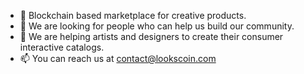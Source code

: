- 👋 Blockchain based marketplace for creative products.
- 👀 We are looking for people who can help us build our community.
- 🌱 We are helping artists and designers to create their consumer interactive catalogs.
- 📫 You can reach us at contact@lookscoin.com

